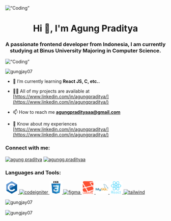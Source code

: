 <img src="https://img.freepik.com/premium-vector/colorful-banner-with-hands-working-computer-different-electronic-gadgets-devices-symbols-programming-software-development-program-coding_198278-4192.jpg" alt=“Coding”>

<h1 align="center">Hi 👋, I'm Agung Praditya</h1>
<h3 align="center">A passionate frontend developer from Indonesia, I am currently studying at Binus University Majoring in Computer Science.</h3>

<img src="https://camo.githubusercontent.com/cae12fddd9d6982901d82580bdf321d81fb299141098ca1c2d4891870827bf17/68747470733a2f2f6d69726f2e6d656469756d2e636f6d2f6d61782f313336302f302a37513379765349765f7430696f4a2d5a2e676966" alt=“Coding” align=“right” width=“400”>


<p align="left"> <img src="https://komarev.com/ghpvc/?username=gungjay07&label=Profile%20views&color=0e75b6&style=flat" alt="gungjay07" /> </p>

- 🌱 I’m currently learning **React JS, C, etc..**

- 👨‍💻 All of my projects are available at [https://www.linkedin.com/in/agungpraditya/](https://www.linkedin.com/in/agungpraditya/)

- 📫 How to reach me **agungpradityaaa@gmail.com**

- 📄 Know about my experiences [https://www.linkedin.com/in/agungpraditya/](https://www.linkedin.com/in/agungpraditya/)

<h3 align="left">Connect with me:</h3>
<p align="left">
<a href="https://linkedin.com/in/agung praditya" target="blank"><img align="center" src="https://raw.githubusercontent.com/rahuldkjain/github-profile-readme-generator/master/src/images/icons/Social/linked-in-alt.svg" alt="agung praditya" height="30" width="40" /></a>
<a href="https://instagram.com/agungg.pradityaa" target="blank"><img align="center" src="https://raw.githubusercontent.com/rahuldkjain/github-profile-readme-generator/master/src/images/icons/Social/instagram.svg" alt="agungg.pradityaa" height="30" width="40" /></a>
</p>

<h3 align="left">Languages and Tools:</h3>
<p align="left"> <a href="https://www.cprogramming.com/" target="_blank" rel="noreferrer"> <img src="https://raw.githubusercontent.com/devicons/devicon/master/icons/c/c-original.svg" alt="c" width="40" height="40"/> </a> <a href="https://codeigniter.com" target="_blank" rel="noreferrer"> <img src="https://cdn.worldvectorlogo.com/logos/codeigniter.svg" alt="codeigniter" width="40" height="40"/> </a> <a href="https://www.w3schools.com/css/" target="_blank" rel="noreferrer"> <img src="https://raw.githubusercontent.com/devicons/devicon/master/icons/css3/css3-original-wordmark.svg" alt="css3" width="40" height="40"/> </a> <a href="https://www.figma.com/" target="_blank" rel="noreferrer"> <img src="https://www.vectorlogo.zone/logos/figma/figma-icon.svg" alt="figma" width="40" height="40"/> </a> <a href="https://laravel.com/" target="_blank" rel="noreferrer"> <img src="https://raw.githubusercontent.com/devicons/devicon/master/icons/laravel/laravel-plain-wordmark.svg" alt="laravel" width="40" height="40"/> </a> <a href="https://www.mysql.com/" target="_blank" rel="noreferrer"> <img src="https://raw.githubusercontent.com/devicons/devicon/master/icons/mysql/mysql-original-wordmark.svg" alt="mysql" width="40" height="40"/> </a> <a href="https://reactjs.org/" target="_blank" rel="noreferrer"> <img src="https://raw.githubusercontent.com/devicons/devicon/master/icons/react/react-original-wordmark.svg" alt="react" width="40" height="40"/> </a> <a href="https://tailwindcss.com/" target="_blank" rel="noreferrer"> <img src="https://www.vectorlogo.zone/logos/tailwindcss/tailwindcss-icon.svg" alt="tailwind" width="40" height="40"/> </a> </p>

<p><img align="center" src="https://github-readme-stats.vercel.app/api/top-langs?username=gungjay07&show_icons=true&locale=en&layout=compact" alt="gungjay07" /></p>

<p><img align="center" src="https://github-readme-streak-stats.herokuapp.com/?user=gungjay07&" alt="gungjay07" /></p>
